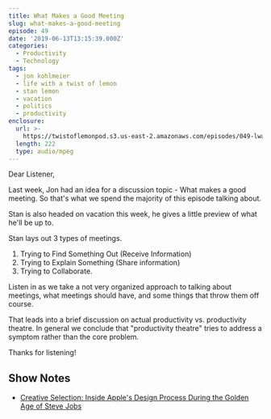 ```yaml
---
title: What Makes a Good Meeting
slug: what-makes-a-good-meeting
episode: 49
date: '2019-06-13T13:15:39.000Z'
categories:
  - Productivity
  - Technology
tags:
  - jon kohlmeier
  - life with a twist of lemon
  - stan lemon
  - vacation
  - politics
  - productivity
enclosure:
  url: >-
    https://twistoflemonpod.s3.us-east-2.amazonaws.com/episodes/049-lwatol-20190613.mp3
  length: 222
  type: audio/mpeg
---
```


Dear Listener,

Last week, Jon had an idea for a discussion topic - What makes a good meeting. So that's what we spend the majority of this episode talking about.

Stan is also headed on vacation this week, he gives a little preview of what he'll be up to.

Stan lays out 3 types of meetings.

1. Trying to Find Something Out (Receive Information)
2. Trying to Explain Something (Share information)
3. Trying to Collaborate.

Listen in as we take a not very organized approach to talking about meetings, what meetings should have, and some things that throw them off course.

That leads into a brief discussion on actual productivity vs. productivity theatre. In general we conclude that "productivity theatre" tries to address a symptom rather than the core problem.

Thanks for listening!

## Show Notes

- [Creative Selection: Inside Apple's Design Process During the Golden Age of Steve Jobs](https://amzn.to/2MzSDkl)
